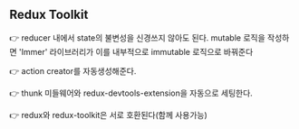 ## Redux Toolkit

👉 reducer 내에서 state의 불변성을 신경쓰지 않아도 된다. mutable 로직을 작성하면 'Immer' 라이브러리가 이를
내부적으로 immutable 로직으로 바꿔준다

👉 action creator를 자동생성해준다.

👉 thunk 미들웨어와 redux-devtools-extension을 자동으로 세팅한다.

👉 redux와 redux-toolkit은 서로 호환된다(함께 사용가능)

